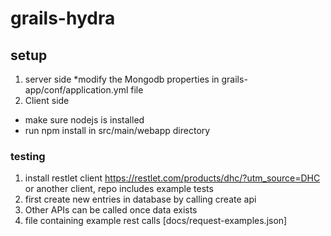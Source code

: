 # grails-hydra

## setup
1. server side
  *modify the Mongodb properties in grails-app/conf/application.yml file
2. Client side
  * make sure nodejs is installed
  * run npm install in src/main/webapp directory

### testing
1. install restlet client https://restlet.com/products/dhc/?utm_source=DHC or another client, repo includes example tests
2. first create new entries in database by calling create api
3. Other APIs can be called once data exists
4. file containing example rest calls [docs/request-examples.json]





